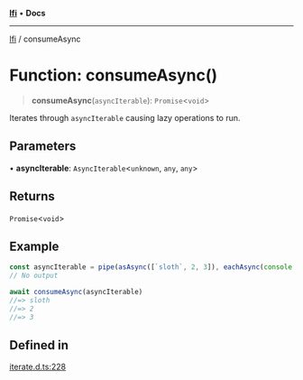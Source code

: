 [**lfi**](../readme.md) • **Docs**

---

[lfi](../globals.md) / consumeAsync

# Function: consumeAsync()

> **consumeAsync**(`asyncIterable`): `Promise`\<`void`\>

Iterates through `asyncIterable` causing lazy operations to run.

## Parameters

• **asyncIterable**: `AsyncIterable`\<`unknown`, `any`, `any`\>

## Returns

`Promise`\<`void`\>

## Example

```js
const asyncIterable = pipe(asAsync([`sloth`, 2, 3]), eachAsync(console.log))
// No output

await consumeAsync(asyncIterable)
//=> sloth
//=> 2
//=> 3
```

## Defined in

[iterate.d.ts:228](https://github.com/TomerAberbach/lfi/blob/c9ef1bf4d1040d7f49c52b70b358c019e55f524d/src/operations/iterate.d.ts#L228)
